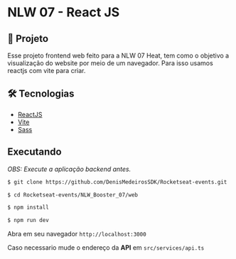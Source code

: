 # NLW 07 - React JS

## 📝 Projeto

Esse projeto frontend web feito para a NLW 07 Heat, tem como o objetivo a visualização do website por meio de um navegador. Para isso usamos reactjs com vite para criar.

## 🛠 Tecnologias

- [ReactJS](https://reactjs.org/)
- [Vite](https://vitejs.dev/)
- [Sass](https://sass-lang.com/)

## Executando

_OBS: Execute a aplicação backend antes._

```bash
$ git clone https://github.com/DenisMedeirosSDK/Rocketseat-events.git

$ cd Rocketseat-events/NLW_Booster_07/web

$ npm install

$ npm run dev
```

Abra em seu navegador `http://localhost:3000`

Caso necessario mude o endereço da **API** em `src/services/api.ts`

